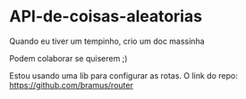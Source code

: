 # API-de-coisas-aleatorias

Quando eu tiver um tempinho, crio um doc massinha

Podem colaborar se quiserem ;)

Estou usando uma lib para configurar as rotas.
O link do repo:
https://github.com/bramus/router
